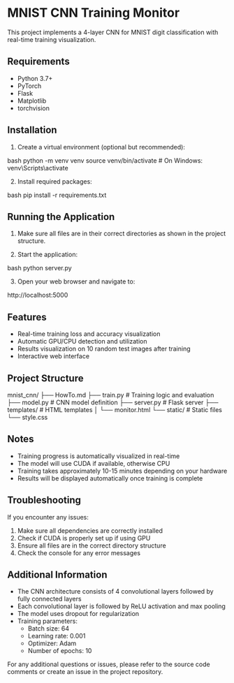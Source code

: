 # MNIST CNN Training Monitor

This project implements a 4-layer CNN for MNIST digit classification with real-time training visualization.

## Requirements

- Python 3.7+
- PyTorch
- Flask
- Matplotlib
- torchvision

## Installation

1. Create a virtual environment (optional but recommended): 

bash
python -m venv venv
source venv/bin/activate # On Windows: venv\Scripts\activate


2. Install required packages:

bash
pip install -r requirements.txt


## Running the Application

1. Make sure all files are in their correct directories as shown in the project structure.

2. Start the application:

bash
python server.py

3. Open your web browser and navigate to:

http://localhost:5000


## Features

- Real-time training loss and accuracy visualization
- Automatic GPU/CPU detection and utilization
- Results visualization on 10 random test images after training
- Interactive web interface

## Project Structure

mnist_cnn/
├── HowTo.md
├── train.py # Training logic and evaluation
├── model.py # CNN model definition
├── server.py # Flask server
├── templates/ # HTML templates
│ └── monitor.html
└── static/ # Static files
└── style.css


## Notes

- Training progress is automatically visualized in real-time
- The model will use CUDA if available, otherwise CPU
- Training takes approximately 10-15 minutes depending on your hardware
- Results will be displayed automatically once training is complete

## Troubleshooting

If you encounter any issues:

1. Make sure all dependencies are correctly installed
2. Check if CUDA is properly set up if using GPU
3. Ensure all files are in the correct directory structure
4. Check the console for any error messages

## Additional Information

- The CNN architecture consists of 4 convolutional layers followed by fully connected layers
- Each convolutional layer is followed by ReLU activation and max pooling
- The model uses dropout for regularization
- Training parameters:
  - Batch size: 64
  - Learning rate: 0.001
  - Optimizer: Adam
  - Number of epochs: 10

For any additional questions or issues, please refer to the source code comments or create an issue in the project repository.